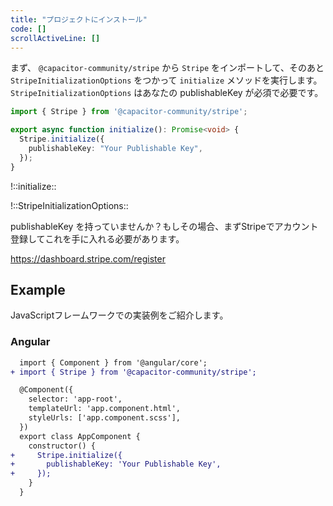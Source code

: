 ```yaml
---
title: "プロジェクトにインストール"
code: []
scrollActiveLine: []
---
```


まず、 `@capacitor-community/stripe` から `Stripe` をインポートして、そのあと `StripeInitializationOptions` をつかって `initialize` メソッドを実行します。
`StripeInitializationOptions` はあなたの publishableKey が必須で必要です。

```ts
import { Stripe } from '@capacitor-community/stripe';

export async function initialize(): Promise<void> {
  Stripe.initialize({
    publishableKey: "Your Publishable Key",
  });
}
```

!::initialize::

!::StripeInitializationOptions::

publishableKey を持っていませんか？もしその場合、まずStripeでアカウント登録してこれを手に入れる必要があります。

https://dashboard.stripe.com/register


## Example

JavaScriptフレームワークでの実装例をご紹介します。

### Angular

```diff ts: app.component.ts
  import { Component } from '@angular/core';
+ import { Stripe } from '@capacitor-community/stripe';

  @Component({
    selector: 'app-root',
    templateUrl: 'app.component.html',
    styleUrls: ['app.component.scss'],
  })
  export class AppComponent {
    constructor() {
+     Stripe.initialize({
+       publishableKey: 'Your Publishable Key',
+     });
    }
  }
```